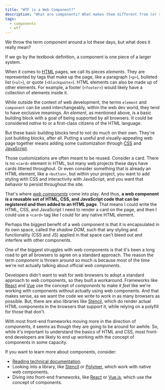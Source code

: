 ```yaml
---
title: "WTF is a Web Component?"
description: "What are components? What makes them different from (or similar to) HTML elements? How are they being used today? Let's find out."
tags:
  - components
  - wtf
---
```


We throw the term _component_ around a lot these days, but what does it really mean?

If we go by the textbook definition, a component is one piece of a larger system.

When it comes to [HTML](/blog/wtf-is-html/) pages, we call its pieces _elements_. They are represented by tags that make up the page, like a paragraph (`<p>`), bulleted list (`<ul>`), or quote (`<blockquote>`). HTML elements can also be made up of other elements. For example, a footer (`<footer>`) would likely have a collection of elements inside it.

While outside the context of web development, the terms `element` and `component` can be used interchangeably, within the web dev world, they tend to have exclusive meanings. An _element_, as mentioned above, is a basic building block with a goal of being supported by all browsers. It could be considered _native_ to or a first-class citizens of the HTML language.

But these basic building blocks tend to not do much on their own. They're just building blocks, after all. Putting a useful and visually-appealing web page together means adding some customization through [CSS](/blog/wtf-is-css/) and [JavaScript](/blog/wtf-is-javascript/).

Those customizations are often meant to be reused. Consider a card. There is no `<card>` element in HTML, but many web projects these days have cards littered throughout. Or even consider something that is already an HTML element, like a `<button>`, but within your project, you want to add styling with CSS and interactivity with JavaScript, and you want that behavior to persist throughout the site.

That's where [_web components_](https://developer.mozilla.org/en-US/docs/Web/Web_Components) come into play. And thus, **a web component is a reusable set of HTML, CSS, and JavaScript code that can be registered and then added to an HTML page**. That means I could write the HTML, CSS, and JavaScript I need to render a card on the page, and then I could use a `<card>` tag like I could for any native HTML element.

Perhaps the biggest benefit of a web component is that it is encapsulated in its own space, called the _shadow DOM_, such that any styling and functionality (CSS and JS) applied in that space can't bleed out and interfere with other components.

One of the biggest struggles with web components is that it's been a long road to get all browsers to agree on a standard approach. The reason the term _component_ is thrown around so much is because most of the time we're not actually talking about official _web components_.

Developers didn't want to wait for web browsers to adopt a standard approach to web components, so they built a workaround. Frameworks like [React](/blog/wtf-is-react/) and [Vue](https://vuejs.org/) use the concept of _components_ to make it _feel_ like we're working with components without actually using web components. And that makes sense, as we want the code we write to work in as many browsers as possible. But, there are also libraries like [Stencil](https://stenciljs.com/), which do render actual HTML components in the browsers that support it, while relying on a polyfill for those that don't.

With most front-end frameworks moving more in the direction of components, it seems as though they are going to be around for awhile. So, while it's important to understand the basics of HTML and CSS, most front-end developers are likely to end up working with the concept of components in some capacity.

If you want to learn more about components, consider:

- [Reading technical documentation](https://developer.mozilla.org/en-US/docs/Web/Web_Components).
- Looking into a library, like [Stencil](https://stenciljs.com/) or [Polymer](https://www.polymer-project.org/), which work with native web components.
- Diving into front-end frameworks, like [React](https://reactjs.org/) or [Vue.js](https://vuejs.org/), which use the concept of components.
